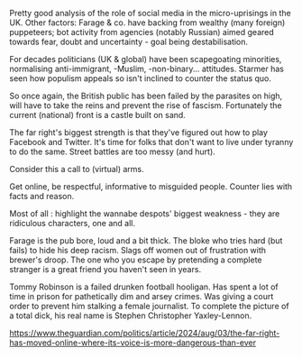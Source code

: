 Pretty good analysis of the role of social media in the micro-uprisings in the UK.
Other factors: Farage & co. have backing from wealthy (many foreign) puppeteers; bot activity from agencies (notably Russian) aimed geared towards fear, doubt and uncertainty - goal being destabilisation.

For decades politicians (UK & global) have been scapegoating minorities, normalising anti-immigrant, -Muslim, -non-binary... attitudes. Starmer has seen how populism appeals so isn't inclined to counter the status quo.

So once again, the British public has been failed by the parasites on high, will have to take the reins and prevent the rise of fascism. Fortunately the current (national) front is a castle built on sand. 

The far right's biggest strength is that they've figured out how to play Facebook and Twitter. It's time for folks that don't want to live under tyranny to do the same. 
Street battles are too messy (and hurt).

Consider this a call to (virtual) arms. 

Get online, be respectful, informative to misguided people. Counter lies with facts and reason. 

Most of all : highlight the wannabe despots' biggest weakness - they are ridiculous characters, one and all.

Farage is the pub bore, loud and a bit thick. The bloke who tries hard (but fails) to hide his deep racism. Slags off women out of frustration with brewer's droop. The one who you escape by pretending a complete stranger is a great friend you haven't seen in years.

Tommy Robinson is a failed drunken football hooligan. Has spent a lot of time in prison for pathetically dim and arsey crimes. Was giving a court order to prevent him stalking a female journalist. To complete the picture of a total dick, his real name is Stephen Christopher Yaxley-Lennon. 

https://www.theguardian.com/politics/article/2024/aug/03/the-far-right-has-moved-online-where-its-voice-is-more-dangerous-than-ever


